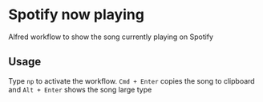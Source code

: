 # Spotify now playing

Alfred workflow to show the song currently playing on Spotify


## Usage

Type ```np``` to activate the workflow. ```Cmd + Enter``` copies the song to clipboard and ```Alt + Enter``` shows the song large type
